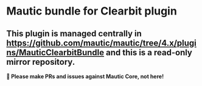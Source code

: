# Mautic bundle for Clearbit plugin

## This plugin is managed centrally in https://github.com/mautic/mautic/tree/4.x/plugins/MauticClearbitBundle and this is a read-only mirror repository.

**📣 Please make PRs and issues against Mautic Core, not here!**
